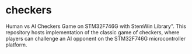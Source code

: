 # checkers
Human vs AI Checkers Game on STM32F746G with StemWin Library". This repository hosts implementation of the classic game of checkers, where players can challenge an AI opponent on the STM32F746G microcontroller platform.
